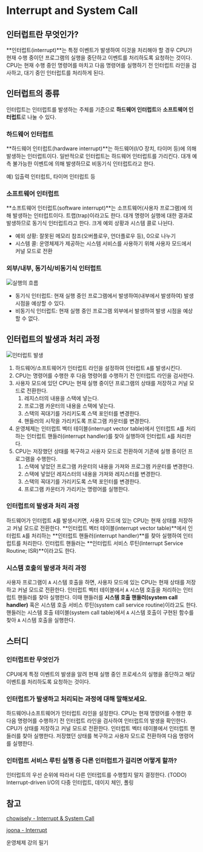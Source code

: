 # Interrupt and System Call

## 인터럽트란 무엇인가?

**인터럽트(interrupt)**는 특정 이벤트가 발생하여 이것을 처리해야 할 경우 CPU가 현재 수행 중이던 프로그램의 실행을 중단하고 이벤트를 처리하도록 요청하는 것이다. CPU는 현재 수행 중인 명령어를 마치고 다음 명령어를 실행하기 전 인터럽트 라인을 검사하고, 대기 중인 인터럽트를 처리하게 된다.



## 인터럽트의 종류

인터럽트는 인터럽트를 발생하는 주체를 기준으로 **하드웨어 인터럽트**와 **소프트웨어 인터럽트**로 나눌 수 있다.



### 하드웨어 인터럽트

**하드웨어 인터럽트(hardware interrupt)**는 하드웨어(I/O 장치, 타이머 등)에 의해 발생하는 인터럽트이다. 일반적으로 인터럽트는 하드웨어 인터럽트를 가리킨다. 대개 예측 불가능한 이벤트에 의해 발생하므로 비동기식 인터럽트라고 한다.

예) 입출력 인터럽트, 타이머 인터럽트 등



### 소프트웨어 인터럽트

**소프트웨어 인터럽트(software interrupt)**는 소프트웨어(사용자 프로그램)에 의해 발생하는 인터럽트이다. 트랩(trap)이라고도 한다. 대개 명령어 실행에 대한 결과로 발생하므로 동기식 인터럽트라고 한다. 크게 예외 상황과 시스템 콜로 나뉜다.

- 예외 상황: 잘못된 메모리 참조(오버플로우, 언더플로우 등), 0으로 나누기
- 시스템 콜: 운영체제가 제공하는 시스템 서비스를 사용하기 위해 사용자 모드에서 커널 모드로 전환



### 외부/내부, 동기식/비동기식 인터럽트

![실행의 흐름](https://user-images.githubusercontent.com/57662010/209100673-37bde2ea-fb0b-4a76-8084-168b0d465e11.JPG)

- 동기식 인터럽트: 현재 실행 중인 프로그램에서 발생하여(내부에서 발생하여) 발생 시점을 예상할 수 있다.
- 비동기식 인터럽트: 현재 실행 중인 프로그램 외부에서 발생하여 발생 시점을 예상할 수 없다.



## 인터럽트의 발생과 처리 과정

![인터럽트 발생](https://user-images.githubusercontent.com/57662010/209100709-2344118f-a538-4d19-9607-6075d8501a7d.JPG)

1. 하드웨어/소프트웨어가 인터럽트 라인을 설정하여 인터럽트 `A`를 발생시킨다.
2. CPU는 명령어를 수행한 후 다음 명령어를 수행하기 전 인터럽트 라인을 검사한다.
3. 사용자 모드에 있던 CPU는 현재 실행 중이던 프로그램의 상태를 저장하고 커널 모드로 전환한다.
   1. 레지스터의 내용을 스택에 넣는다.
   2. 프로그램 카운터의 내용을 스택에 넣는다.
   3. 스택의 꼭대기를 가리키도록 스택 포인터를 변경한다.
   4. 핸들러의 시작을 가리키도록 프로그램 카운터를 변경한다. 
4. 운영체제는 인터럽트 벡터 테이블(interrupt vector table)에서 인터럽트 `A`를 처리하는 인터럽트 핸들러(interrupt handler)를 찾아 실행하여 인터럽트 `A`를 처리한다.
5. CPU는 저장했던 상태를 복구하고 사용자 모드로 전환하여 기존에 실행 중이던 프로그램을 수행한다.
   1. 스택에 넣었던 프로그램 카운터의 내용을 가져와 프로그램 카운터를 변경한다.
   2. 스택에 넣었던 레지스터의 내용을 가져와 레지스터를 변경한다.
   3. 스택의 꼭대기를 가리키도록 스택 포인터를 변경한다.
   4. 프로그램 카운터가 가리키는 명령어를 실행한다.



### 인터럽트의 발생과 처리 과정

하드웨어가 인터럽트 `A`를 발생시키면, 사용자 모드에 있는 CPU는 현재 상태를 저장하고 커널 모드로 전환한다. **인터럽트 벡터 테이블(interrupt vector table)**에서 인터럽트 `A`를 처리하는 **인터럽트 핸들러(interrupt handler)**를 찾아 실행하여 인터럽트를 처리한다. 인터럽트 핸들러는 **인터럽트 서비스 루틴(Interrupt Service Routine; ISR)**이라고도 한다. 



### 시스템 호출의 발생과 처리 과정

사용자 프로그램이 `A` 시스템 호출을 하면, 사용자 모드에 있는 CPU는 현재 상태를 저장하고 커널 모드로 전환한다. 인터럽트 벡터 테이블에서 `A` 시스템 호출을 처리하는 인터럽트 핸들러를 찾아 실행한다. 이때 핸들러를 **시스템 호출 핸들러(system call handler)** 혹은 시스템 호출 서비스 루틴(system call service routine)이라고도 한다. 핸들러는 시스템 호출 테이블(system call table)에서 `A` 시스템 호출이 구현된 함수를 찾아 `A` 시스템 호출을 실행한다.



## 스터디

 ### 인터럽트란 무엇인가

CPU에게 특정 이벤트의 발생을 알려 현재 실행 중인 프로세스의 실행을 중단하고 해당 이벤트를 처리하도록 요청하는 것이다.

### 인터럽트가 발생하고 처리되는 과정에 대해 말해보세요.

하드웨어나소프트웨어가 인터럽트 라인을 설정한다. CPU는 현재 명령어를 수행한 후 다음 명령어를 수행하기 전 인터럽트 라인을 검사하여 인터럽트의 발생을 확인한다. CPU가 상태를 저장하고 커널 모드로 전환한다. 인터럽트 벡터 테이블에서 인터럽트 핸들러를 찾아 실행한다. 저장했던 상태를 복구하고 사용자 모드로 전환하여 다음 명령어를 실행한다.

### 인터럽트 서비스 루틴 실행 중 다른 인터럽트가 걸리면 어떻게 할까?

인터럽트의 우선 순위에 따라서 다른 인터럽트를 수행할지 말지 결정한다. (TODO) Interrupt-driven I/O의 다중 인터럽트, 데이지 체인, 폴링



## 참고

[chowisely - Interrupt & System Call](https://velog.io/@chowisely/Operating-Systems-Interrupt-System-Call)

[joona - Interrupt](https://jooona.tistory.com/3)

운영체제 강의 필기
